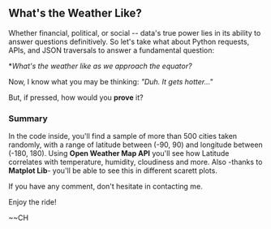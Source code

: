 ## What's the Weather Like? 

 
Whether financial, political, or social -- data's true power lies in its ability to answer questions definitively. 
So let's take what about Python requests, APIs, and JSON traversals to answer a fundamental question: 

  **What's the weather like as we approach the equator?*

Now, I know what you may be thinking: _"Duh. It gets hotter..."_

But, if pressed, how would you **prove** it?


### Summary  
In the code inside, you'll find a sample of more than 500 cities taken randomly, with a range of latitude between (-90, 90) 
and longitude between (-180, 180). Using **Open Weather Map API** you'll see how Latitude correlates with temperature, humidity,
cloudiness and more. Also -thanks to **Matplot Lib**- you'll be able to see this in different scarett plots. 


If you have any comment, don't hesitate in contacting me. 

Enjoy the ride! 

~~CH
